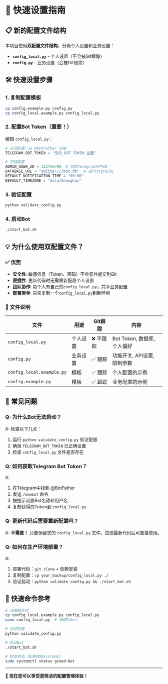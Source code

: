 # 🚀 快速设置指南

## 📋 新的配置文件结构

本项目使用**双配置文件结构**，分离个人设置和业务设置：

- **`config_local.py`** - 个人设置（不会被Git跟踪）
- **`config.py`** - 业务设置（会被Git跟踪）

## 🛠️ 快速设置步骤

### 1. 复制配置模板
```bash
cp config.example.py config.py
cp config_local.example.py config_local.py
```

### 2. 配置Bot Token（重要！）
编辑 `config_local.py`：
```python
# 必须配置：从 @BotFather 获取
TELEGRAM_BOT_TOKEN = "您的_BOT_TOKEN_这里"

# 可选配置
ADMIN_USER_ID = 123456789  # 您的Telegram用户ID
DATABASE_URL = "sqlite:///bot.db"  # 或PostgreSQL
DEFAULT_NOTIFICATION_TIME = "09:00"
DEFAULT_TIMEZONE = "Asia/Shanghai"
```

### 3. 验证配置
```bash
python validate_config.py
```

### 4. 启动Bot
```bash
./start_bot.sh
```

## 💡 为什么使用双配置文件？

### ✅ 优势
- **安全性**: 敏感信息（Token、密码）不会意外提交到Git
- **便捷性**: 更新代码时无需重新配置个人设置
- **团队协作**: 每个人有自己的`config_local.py`，共享业务配置
- **部署简单**: 只需复制一个`config_local.py`到新环境

### 📁 文件说明

| 文件 | 用途 | Git跟踪 | 内容 |
|------|------|---------|------|
| `config_local.py` | 个人设置 | ❌ 不跟踪 | Bot Token, 数据库, 个人偏好 |
| `config.py` | 业务设置 | ✅ 跟踪 | 功能开关, API设置, 限制参数 |
| `config_local.example.py` | 模板 | ✅ 跟踪 | 个人配置的示例 |
| `config.example.py` | 模板 | ✅ 跟踪 | 业务配置的示例 |

## 🔧 常见问题

### Q: 为什么Bot无法启动？
A: 检查以下几点：
1. 运行 `python validate_config.py` 验证配置
2. 确保 `TELEGRAM_BOT_TOKEN` 已正确设置
3. 检查 `config_local.py` 文件是否存在

### Q: 如何获取Telegram Bot Token？
A: 
1. 在Telegram中找到 @BotFather
2. 发送 `/newbot` 命令
3. 按提示设置Bot名称和用户名
4. 复制获得的Token到 `config_local.py`

### Q: 更新代码后需要重新配置吗？
A: **不需要！** 只要保留您的 `config_local.py` 文件，拉取最新代码后可直接使用。

### Q: 如何在生产环境部署？
A: 
1. 部署代码：`git clone` + 依赖安装
2. 复制配置：`cp your_backup/config_local.py ./`
3. 验证启动：`python validate_config.py && ./start_bot.sh`

## 🎯 快速命令参考

```bash
# 设置新环境
cp config_local.example.py config_local.py
nano config_local.py  # 编辑Token

# 验证配置
python validate_config.py

# 启动Bot
./start_bot.sh

# 检查状态（如果使用systemd）
sudo systemctl status greed-bot
```

---

**🎉 现在您可以享受更简洁的配置管理体验！** 